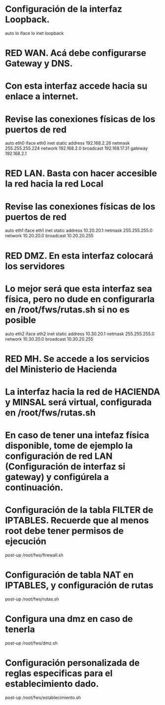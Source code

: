 # Configuración de la interfaz Loopback. 
auto lo 
iface lo inet loopback 

# RED WAN. Acá debe configurarse Gateway y DNS. 
# Con esta interfaz accede hacia su enlace a internet. 
# Revise las conexiones físicas de los puertos de red 
auto eth0 
iface eth0 inet static 
    address 192.168.2.26
    netmask 255.255.255.224 
    network 192.168.2.0 
    broadcast 192.168.17.31 
    gateway 192.168.2.1 

# RED LAN. Basta con hacer accesible la red hacia la red Local 
# Revise las conexiones físicas de los puertos de red 
auto eth1 
iface eth1 inet static 
    address 10.20.20.1
    netmask 255.255.255.0 
    network 10.20.20.0 
    broadcast 10.20.20.255 
 
# RED DMZ. En esta interfaz colocará los servidores
# Lo mejor será que esta interfaz sea física, pero no dude en configurarla en /root/fws/rutas.sh si no es posible
auto eth2 
iface eth2 inet static 
    address 10.30.20.1 
    netmask 255.255.255.0 
    network 10.30.20.0 
    broadcast 10.30.20.255

# RED MH. Se accede a los servicios del Ministerio de Hacienda 
# La interfaz hacia la red de HACIENDA y MINSAL será virtual, configurada en /root/fws/rutas.sh 
# En caso de tener una intefaz física disponible, tome de ejemplo la configuración de red LAN (Configuración de interfaz si gateway) y configúrela a continuación.

# Configuración de la tabla FILTER de IPTABLES. Recuerde que al menos root debe tener permisos de ejecución 
post-up /root/fws/firewall.sh

# Configuración de tabla NAT en IPTABLES, y configuración de rutas
post-up /root/fws/rutas.sh 

# Configura una dmz en caso de tenerla
post-up /root/fws/dmz.sh 

# Configuración personalizada de reglas especificas para el establecimiento dado.
post-up /root/fws/establecimiento.sh
